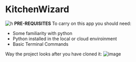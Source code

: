# KitchenWizard
![h](https://github.com/ndmparvez/KitchenWizard/assets/71454390/5c01b0c6-bd36-47c8-b7b5-ba82e4b6bb6d)
<B>PRE-REQUISITES</B>
To carry on this app you should need:
- Some familiarity with python
- Python installed in the local or cloud enviroinment
- Basic Terminal Commands

Way the project looks after you have cloned it:
![image](https://github.com/ndmparvez/KitchenWizard/assets/71454390/bbc97ffe-bbf4-44c0-9a93-ec6384c75511)

